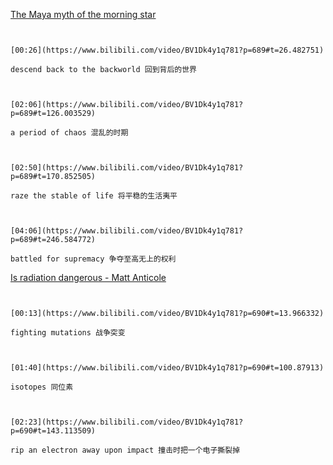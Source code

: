 [The Maya myth of the morning star](https://www.bilibili.com/video/BV1Dk4y1q781?p=689)

```ad-note


[00:26](https://www.bilibili.com/video/BV1Dk4y1q781?p=689#t=26.482751)

descend back to the backworld 回到背后的世界

```

```ad-note


[02:06](https://www.bilibili.com/video/BV1Dk4y1q781?p=689#t=126.003529)

a period of chaos 混乱的时期

```

```ad-note


[02:50](https://www.bilibili.com/video/BV1Dk4y1q781?p=689#t=170.852505)

raze the stable of life 将平稳的生活夷平

```

```ad-note


[04:06](https://www.bilibili.com/video/BV1Dk4y1q781?p=689#t=246.584772)

battled for supremacy 争夺至高无上的权利

```

[Is radiation dangerous - Matt Anticole](https://www.bilibili.com/video/BV1Dk4y1q781?p=690)

```ad-note


[00:13](https://www.bilibili.com/video/BV1Dk4y1q781?p=690#t=13.966332)

fighting mutations 战争突变

```

```ad-note


[01:40](https://www.bilibili.com/video/BV1Dk4y1q781?p=690#t=100.87913)

isotopes 同位素

```

```ad-note


[02:23](https://www.bilibili.com/video/BV1Dk4y1q781?p=690#t=143.113509)

rip an electron away upon impact 撞击时把一个电子撕裂掉

```
